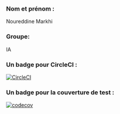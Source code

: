 ### Nom et prénom : 
Noureddine Markhi 
### Groupe: 
IA
### Un badge pour CircleCI :
[![CircleCI](https://circleci.com/gh/NoureddineMarkhi/ceri-m1-techniques-de-test.svg?style=shield)](https://circleci.com/gh/NoureddineMarkhi/ceri-m1-techniques-de-test)
### Un badge pour la couverture de test :
[![codecov](https://codecov.io/gh/NoureddineMarkhi/ceri-m1-techniques-de-test/branch/main/graph/badge.svg)](https://codecov.io/gh/NoureddineMarkhi/ceri-m1-techniques-de-test)
